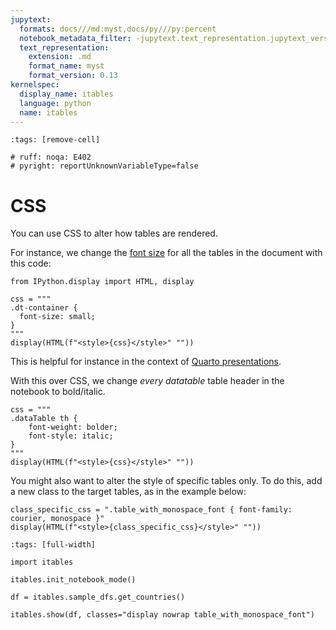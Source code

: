 ```yaml
---
jupytext:
  formats: docs///md:myst,docs/py///py:percent
  notebook_metadata_filter: -jupytext.text_representation.jupytext_version
  text_representation:
    extension: .md
    format_name: myst
    format_version: 0.13
kernelspec:
  display_name: itables
  language: python
  name: itables
---
```


```{code-cell} ipython3
:tags: [remove-cell]

# ruff: noqa: E402
# pyright: reportUnknownVariableType=false
```

# CSS

You can use CSS to alter how tables are rendered.

For instance, we change the
[font size](https://developer.mozilla.org/en-US/docs/Web/CSS/font-size)
for all the tables in the document with this code:

```{code-cell} ipython3
from IPython.display import HTML, display

css = """
.dt-container {
  font-size: small;
}
"""
display(HTML(f"<style>{css}</style>" ""))
```

This is helpful for instance in the context of
[Quarto presentations](apps/quarto.md).

With this over CSS, we change _every datatable_ table header
in the notebook to bold/italic.

```{code-cell} ipython3
css = """
.dataTable th {
    font-weight: bolder;
    font-style: italic;
}
"""
display(HTML(f"<style>{css}</style>" ""))
```

You might also want to alter the style of specific tables only.
To do this, add a new class to the target tables, as
in the example below:

```{code-cell} ipython3
class_specific_css = ".table_with_monospace_font { font-family: courier, monospace }"
display(HTML(f"<style>{class_specific_css}</style>" ""))
```

```{code-cell} ipython3
:tags: [full-width]

import itables

itables.init_notebook_mode()

df = itables.sample_dfs.get_countries()

itables.show(df, classes="display nowrap table_with_monospace_font")
```
